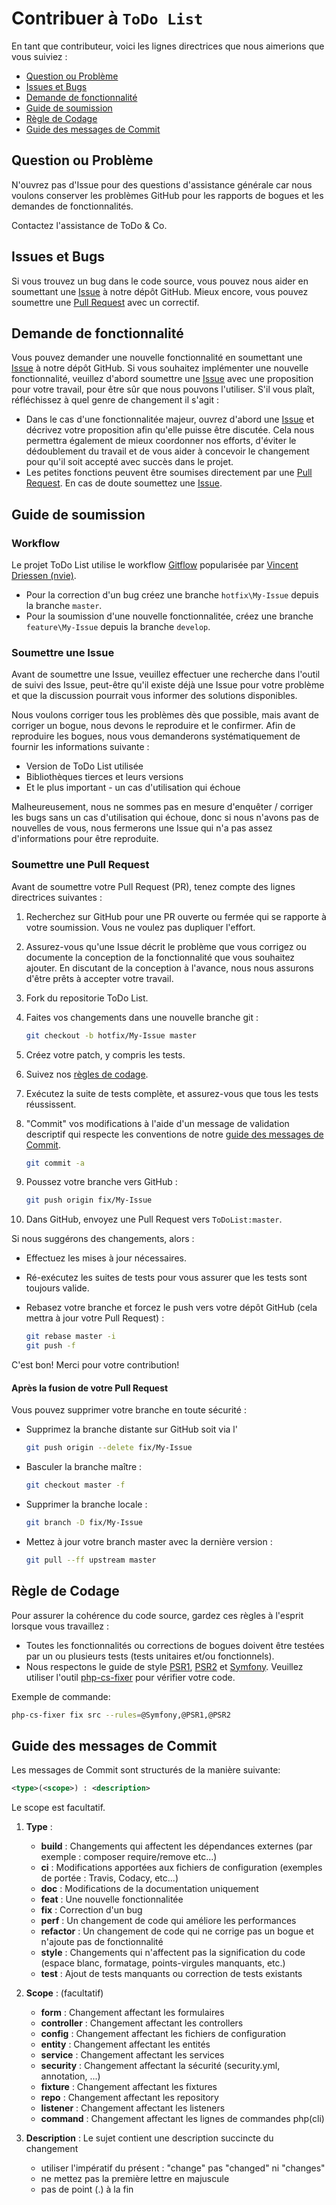 # Contribuer à `ToDo List`

En tant que contributeur, voici les lignes directrices que nous aimerions que vous suiviez :

* [Question ou Problème](#question-ou-problème)
* [Issues et Bugs](#issues-et-bugs)
* [Demande de fonctionnalité](#demande-de-fonctionnalité)
* [Guide de soumission](#guide-de-soumission)
* [Règle de Codage](#règle-de-codage)
* [Guide des messages de Commit](#guide-des-messages-de-commit)

## Question ou Problème

N'ouvrez pas d'Issue pour des questions d'assistance générale car nous voulons conserver les problèmes GitHub pour les rapports de bogues et les demandes de fonctionnalités.

Contactez l'assistance de ToDo & Co.

## Issues et Bugs

Si vous trouvez un bug dans le code source, vous pouvez nous aider en soumettant une [Issue](https://github.com/zohac/ToDoList/issues) à notre dépôt GitHub. Mieux encore, vous pouvez soumettre une [Pull Request](https://github.com/zohac/ToDoList/pulls) avec un correctif.

## Demande de fonctionnalité

Vous pouvez demander une nouvelle fonctionnalité en soumettant une [Issue](https://github.com/zohac/ToDoList/issues) à notre dépôt GitHub. Si vous souhaitez implémenter une nouvelle fonctionnalité, veuillez d'abord soumettre une [Issue](https://github.com/zohac/ToDoList/issues) avec une proposition pour votre travail, pour être sûr que nous pouvons l'utiliser. S'il vous plaît, réfléchissez à quel genre de changement il s'agit :

* Dans le cas d'une fonctionnalitée majeur, ouvrez d'abord une [Issue](https://github.com/zohac/ToDoList/issues) et décrivez votre proposition afin qu'elle puisse être discutée. Cela nous permettra également de mieux coordonner nos efforts, d'éviter le dédoublement du travail et de vous aider à concevoir le changement pour qu'il soit accepté avec succès dans le projet.
* Les petites fonctions peuvent être soumises directement par une [Pull Request](https://github.com/zohac/ToDoList/pulls). En cas de doute soumettez une [Issue](https://github.com/zohac/ToDoList/issues).

## Guide de soumission

### Workflow

Le projet ToDo List utilise le workflow [Gitflow](https://danielkummer.github.io/git-flow-cheatsheet/index.fr_FR.html) popularisée par [Vincent Driessen (nvie)](https://nvie.com/).

* Pour la correction d'un bug créez une branche `hotfix\My-Issue` depuis la branche `master`.
* Pour la soumission d'une nouvelle fonctionnalitée, créez une branche `feature\My-Issue` depuis la branche `develop`.

### Soumettre une Issue

Avant de soumettre une Issue, veuillez effectuer une recherche dans l'outil de suivi des Issue, peut-être qu'il existe déjà une Issue pour votre problème et que la discussion pourrait vous informer des solutions disponibles.

Nous voulons corriger tous les problèmes dès que possible, mais avant de corriger un bogue, nous devons le reproduire et le confirmer. Afin de reproduire les bogues, nous vous demanderons systématiquement de fournir les informations suivante :

* Version de ToDo List utilisée
* Bibliothèques tierces et leurs versions
* Et le plus important - un cas d'utilisation qui échoue

Malheureusement, nous ne sommes pas en mesure d'enquêter / corriger les bugs sans un cas d'utilisation qui échoue, donc si nous n'avons pas de nouvelles de vous, nous fermerons une Issue qui n'a pas assez d'informations pour être reproduite.

### Soumettre une Pull Request

Avant de soumettre votre Pull Request (PR), tenez compte des lignes directrices suivantes :

1. Recherchez sur GitHub pour une PR ouverte ou fermée qui se rapporte à votre soumission. Vous ne voulez pas dupliquer l'effort.

2. Assurez-vous qu'une Issue décrit le problème que vous corrigez ou documente la conception de la fonctionnalité que vous souhaitez ajouter. En discutant de la conception à l'avance, nous nous assurons d'être prêts à accepter votre travail.

3. Fork du repositorie ToDo List.

4. Faites vos changements dans une nouvelle branche git :

    ```bash
    git checkout -b hotfix/My-Issue master
    ```

5. Créez votre patch, y compris les tests.

6. Suivez nos [règles de codage](#règle-de-codage).

7. Exécutez la suite de tests complète, et assurez-vous que tous les tests réussissent.

8. "Commit" vos modifications à l'aide d'un message de validation descriptif qui respecte les conventions de notre [guide des messages de Commit](#guide-des-messages-de-commit).

    ```bash
    git commit -a
    ```

9. Poussez votre branche vers GitHub :

    ```bash
    git push origin fix/My-Issue
    ```

10. Dans GitHub, envoyez une Pull Request vers `ToDoList:master`.

Si nous suggérons des changements, alors :

* Effectuez les mises à jour nécessaires.

* Ré-exécutez les suites de tests pour vous assurer que les tests sont toujours valide.

* Rebasez votre branche et forcez le push vers votre dépôt GitHub (cela mettra à jour votre Pull Request) :

    ```bash
    git rebase master -i
    git push -f
    ```

C'est bon! Merci pour votre contribution!

#### Après la fusion de votre Pull Request

Vous pouvez supprimer votre branche en toute sécurité :

* Supprimez la branche distante sur GitHub soit via l'

    ```bash
    git push origin --delete fix/My-Issue
    ```

* Basculer la branche maître :

    ```bash
    git checkout master -f
    ```

* Supprimer la branche locale :

    ```bash
    git branch -D fix/My-Issue
    ```

* Mettez à jour votre branch master avec la dernière version :

    ```bash
    git pull --ff upstream master
    ```

## Règle de Codage

Pour assurer la cohérence du code source, gardez ces règles à l'esprit lorsque vous travaillez :

* Toutes les fonctionnalités ou corrections de bogues doivent être testées par un ou plusieurs tests (tests unitaires et/ou fonctionnels).
* Nous respectons le guide de style [PSR1](https://www.php-fig.org/psr/psr-1), [PSR2](https://www.php-fig.org/psr/psr-2/) et [Symfony](https://symfony.com/doc/current/contributing/code/standards.html). Veuillez utiliser l'outil [php-cs-fixer](https://github.com/FriendsOfPHP/PHP-CS-Fixer) pour vérifier votre code.

Exemple de commande:

```bash
php-cs-fixer fix src --rules=@Symfony,@PSR1,@PSR2
```

## Guide des messages de Commit

Les messages de Commit sont structurés de la manière suivante:

```xml
<type>(<scope>) : <description>
```

Le scope est facultatif.

1. **Type** :

    * **build** : Changements qui affectent les dépendances externes (par exemple : composer require/remove etc...)
    * **ci** : Modifications apportées aux fichiers de configuration (exemples de portée : Travis, Codacy, etc...)
    * **doc** : Modifications de la documentation uniquement
    * **feat** : Une nouvelle fonctionnalitée
    * **fix** : Correction d'un bug
    * **perf** : Un changement de code qui améliore les performances
    * **refactor** : Un changement de code qui ne corrige pas un bogue et n'ajoute pas de fonctionnalité
    * **style** : Changements qui n'affectent pas la signification du code (espace blanc, formatage, points-virgules manquants, etc.)
    * **test** : Ajout de tests manquants ou correction de tests existants

2. **Scope** : (facultatif)

    * **form** : Changement affectant les formulaires
    * **controller** : Changement affectant les controllers
    * **config** : Changement affectant les fichiers de configuration
    * **entity** : Changement affectant les entités
    * **service** : Changement affectant les services
    * **security** : Changement affectant la sécurité (security.yml, annotation, ...)
    * **fixture** : Changement affectant les fixtures
    * **repo** : Changement affectant les repository
    * **listener** : Changement affectant les listeners
    * **command** : Changement affectant les lignes de commandes php(cli)

3. **Description** : Le sujet contient une description succincte du changement

    * utiliser l'impératif du présent : "change" pas "changed" ni "changes"
    * ne mettez pas la première lettre en majuscule
    * pas de point (.) à la fin